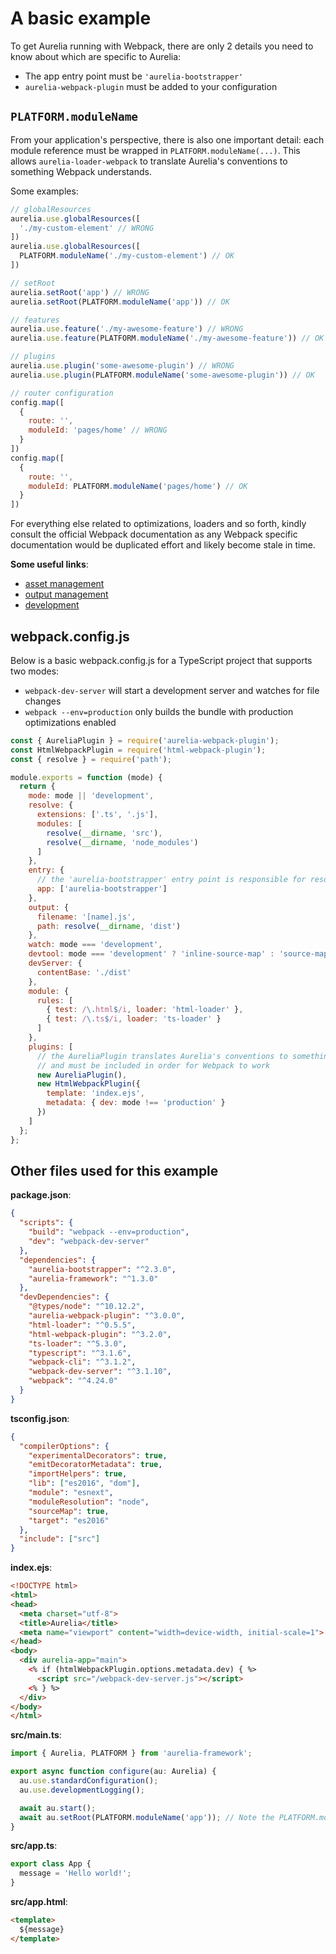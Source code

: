 
# A basic example

To get Aurelia running with Webpack, there are only 2 details you need to know about which are specific to Aurelia:
- The app entry point must be `'aurelia-bootstrapper'`
- `aurelia-webpack-plugin` must be added to your configuration

## `PLATFORM.moduleName`

From your application's perspective, there is also one important detail: each module reference must be wrapped in `PLATFORM.moduleName(...)`. This allows `aurelia-loader-webpack` to translate Aurelia's conventions to something Webpack understands.

Some examples:

```js
// globalResources
aurelia.use.globalResources([
  './my-custom-element' // WRONG
])
aurelia.use.globalResources([
  PLATFORM.moduleName('./my-custom-element') // OK
])

// setRoot
aurelia.setRoot('app') // WRONG
aurelia.setRoot(PLATFORM.moduleName('app')) // OK

// features
aurelia.use.feature('./my-awesome-feature') // WRONG
aurelia.use.feature(PLATFORM.moduleName('./my-awesome-feature')) // OK

// plugins
aurelia.use.plugin('some-awesome-plugin') // WRONG
aurelia.use.plugin(PLATFORM.moduleName('some-awesome-plugin')) // OK

// router configuration
config.map([
  {
    route: '',
    moduleId: 'pages/home' // WRONG
  }
])
config.map([
  {
    route: '',
    moduleId: PLATFORM.moduleName('pages/home') // OK
  }
])
```

For everything else related to optimizations, loaders and so forth, kindly consult the official Webpack documentation as any Webpack specific documentation would be duplicated effort and likely become stale in time.

**Some useful links**:
- [asset management](https://webpack.js.org/guides/asset-management/)
- [output management](https://webpack.js.org/guides/output-management/)
- [development](https://webpack.js.org/guides/development/)

## webpack.config.js

Below is a basic webpack.config.js for a TypeScript project that supports two modes:
- `webpack-dev-server` will start a development server and watches for file changes
- `webpack --env=production` only builds the bundle with production optimizations enabled

```js
const { AureliaPlugin } = require('aurelia-webpack-plugin');
const HtmlWebpackPlugin = require('html-webpack-plugin');
const { resolve } = require('path');

module.exports = function (mode) {
  return {
    mode: mode || 'development',
    resolve: {
      extensions: ['.ts', '.js'],
      modules: [
        resolve(__dirname, 'src'),
        resolve(__dirname, 'node_modules')
      ]
    },
    entry: {
      // the 'aurelia-bootstrapper' entry point is responsible for resolving your app code
      app: ['aurelia-bootstrapper']
    },
    output: {
      filename: '[name].js',
      path: resolve(__dirname, 'dist')
    },
    watch: mode === 'development',
    devtool: mode === 'development' ? 'inline-source-map' : 'source-map',
    devServer: {
      contentBase: './dist'
    },
    module: {
      rules: [
        { test: /\.html$/i, loader: 'html-loader' },
        { test: /\.ts$/i, loader: 'ts-loader' }
      ]
    },
    plugins: [
      // the AureliaPlugin translates Aurelia's conventions to something Webpack understands
      // and must be included in order for Webpack to work
      new AureliaPlugin(),
      new HtmlWebpackPlugin({
        template: 'index.ejs',
        metadata: { dev: mode !== 'production' }
      })
    ]
  };
};
```

## Other files used for this example

**package.json**:

```json
{
  "scripts": {
    "build": "webpack --env=production",
    "dev": "webpack-dev-server"
  },
  "dependencies": {
    "aurelia-bootstrapper": "^2.3.0",
    "aurelia-framework": "^1.3.0"
  },
  "devDependencies": {
    "@types/node": "^10.12.2",
    "aurelia-webpack-plugin": "^3.0.0",
    "html-loader": "^0.5.5",
    "html-webpack-plugin": "^3.2.0",
    "ts-loader": "^5.3.0",
    "typescript": "^3.1.6",
    "webpack-cli": "^3.1.2",
    "webpack-dev-server": "^3.1.10",
    "webpack": "^4.24.0"
  }
}
```

**tsconfig.json**:
```json
{
  "compilerOptions": {
    "experimentalDecorators": true,
    "emitDecoratorMetadata": true,
    "importHelpers": true,
    "lib": ["es2016", "dom"],
    "module": "esnext",
    "moduleResolution": "node",
    "sourceMap": true,
    "target": "es2016"
  },
  "include": ["src"]
}
```

**index.ejs**:
```html
<!DOCTYPE html>
<html>
<head>
  <meta charset="utf-8">
  <title>Aurelia</title>
  <meta name="viewport" content="width=device-width, initial-scale=1">
</head>
<body>
  <div aurelia-app="main">
    <% if (htmlWebpackPlugin.options.metadata.dev) { %>
      <script src="/webpack-dev-server.js"></script>
    <% } %>
  </div>
</body>
</html>
```

**src/main.ts**:
```ts
import { Aurelia, PLATFORM } from 'aurelia-framework';

export async function configure(au: Aurelia) {
  au.use.standardConfiguration();
  au.use.developmentLogging();

  await au.start();
  await au.setRoot(PLATFORM.moduleName('app')); // Note the PLATFORM.moduleName
}
```

**src/app.ts**:
```ts
export class App {
  message = 'Hello world!';
}
```

**src/app.html**:
```html
<template>
  ${message}
</template>
```